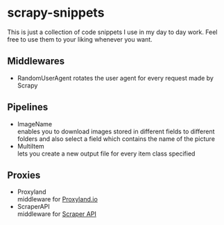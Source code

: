 # scrapy-snippets
This is just a collection of code snippets I use in my day to day work. Feel free to use them to your liking whenever you want.

## Middlewares
- RandomUserAgent
    rotates the user agent for every request made by Scrapy

## Pipelines
- ImageName  
    enables you to download images stored in different fields to different folders and also select a field which contains the name of the picture
- MultiItem  
    lets you create a new output file for every item class specified

## Proxies
- Proxyland  
    middleware for [Proxyland.io](https://proxyland.io/)
- ScraperAPI  
    middleware for [Scraper API](https://www.scraperapi.com/?fp_ref=patrick50)

